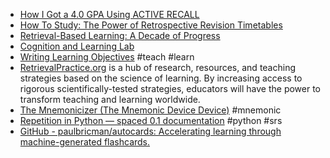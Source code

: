 ---
---

- [How I Got a 4.0 GPA Using ACTIVE RECALL](https://www.youtube.com/watch?v=0l97Cqpa3Sw)
- [How To Study: The Power of Retrospective Revision Timetables](https://aliabdaal.com/retrospectiverevisiontimetables/)
- [Retrieval-Based Learning: A Decade of Progress](https://files.eric.ed.gov/fulltext/ED599273.pdf)
- [Cognition and Learning Lab](http://learninglab.psych.purdue.edu/projects/)
- [Writing Learning Objectives](http://www.icoph.org/dynamic/attachments/resources/learning_objectives_tennessee.pdf) #teach #learn 
- [RetrievalPractice.org](http://www.retrievalpractice.org/) is a hub of research, resources, and teaching strategies based on the science of learning. By increasing access to rigorous scientifically-tested strategies, educators will have the power to transform teaching and learning worldwide.
- [The Mnemonicizer (The Mnemonic Device Device)](https://human-factors.arc.nasa.gov/groups/cognition/tutorials/mnemonics/index.html) #mnemonic
- [Repetition in Python — spaced 0.1 documentation](https://aleph2c.github.io/spaced/) #python #srs
- [GitHub - paulbricman/autocards: Accelerating learning through machine-generated flashcards.](https://github.com/paulbricman/autocards#Usage)